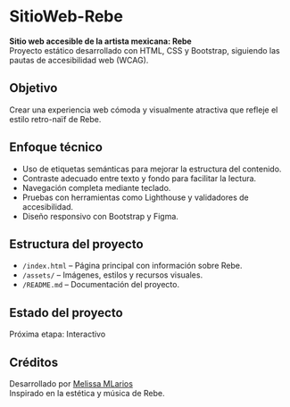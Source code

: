 # SitioWeb-Rebe

**Sitio web accesible de la artista mexicana: Rebe**  
Proyecto estático desarrollado con HTML, CSS y Bootstrap, siguiendo las pautas de accesibilidad web (WCAG).

## Objetivo
Crear una experiencia web cómoda y visualmente atractiva que refleje el estilo retro-naïf de Rebe.

## Enfoque técnico
- Uso de etiquetas semánticas para mejorar la estructura del contenido.
- Contraste adecuado entre texto y fondo para facilitar la lectura.
- Navegación completa mediante teclado.
- Pruebas con herramientas como Lighthouse y validadores de accesibilidad.
- Diseño responsivo con Bootstrap y Figma.

## Estructura del proyecto
- `/index.html` – Página principal con información sobre Rebe.
- `/assets/` – Imágenes, estilos y recursos visuales.
- `/README.md` – Documentación del proyecto.

## Estado del proyecto
Próxima etapa: Interactivo

## Créditos

Desarrollado por [Melissa MLarios](https://github.com/mellr7)  
Inspirado en la estética y música de Rebe.

